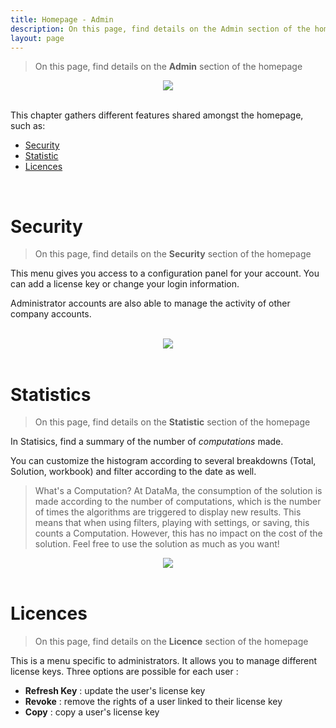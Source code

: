 ```yaml
---
title: Homepage - Admin
description: On this page, find details on the Admin section of the homepage
layout: page
---
```


>On this page, find details on the **Admin** section of the homepage


<center><img src="{{site.url}}/{{site.baseurl}}/core_app/new/interface/homepage/images/admin.jpg"/></center>

<br>

This chapter gathers different features shared amongst the homepage, such as: 
- [Security](#security)
- [Statistic](#statistic)
- [Licences](#licences)

<br>

# <b>Security</b>

> On this page, find details on the **Security** section of the homepage

This menu gives you access to a configuration panel for your account. You can add a license key or change your login information.

Administrator accounts are also able to manage the activity of other company accounts.

<br>

<center><img src="{{site.url}}/{{site.baseurl}}/core_app/new/interface/homepage/admin/images/security.png"/></center>

<br>

# <b>Statistics</b>


> On this page, find details on the **Statistic** section of the homepage

In Statisics, find a summary of the number of <i>computations</i> made.

You can customize the histogram according to several breakdowns (Total, Solution, workbook) and filter according to the date as well.

> What's a Computation?
At DataMa, the consumption of the solution is made according to the number of computations, which is the number of times the algorithms are triggered to display new results. This means that when using filters, playing with settings, or saving, this counts a Computation. However, this has no impact on the cost of the solution. Feel free to use the solution as much as you want! 

<center><img src="{{site.url}}/{{site.baseurl}}/core_app/new/interface/homepage/admin/images/statistic.png"/></center>

<br>

# <b>Licences</b>

>On this page, find details on the **Licence** section of the homepage

This is a menu specific to administrators. It allows you to manage different license keys. Three options are possible for each user :

- **Refresh Key** : update the user's license key
- **Revoke** : remove the rights of a user linked to their license key
- **Copy** : copy a user's license key

